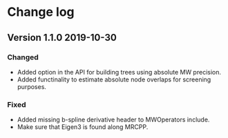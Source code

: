 # Change log

## Version 1.1.0 2019-10-30

### Changed

- Added option in the API for building trees using absolute MW precision.
- Added functinality to estimate absolute node overlaps for screening purposes.

### Fixed

- Added missing b-spline derivative header to MWOperators include.
- Make sure that Eigen3 is found along MRCPP.
